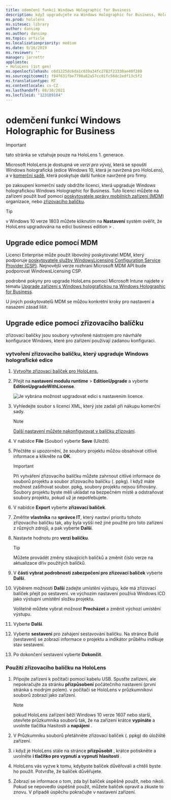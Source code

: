 ```yaml
---
title: odemčení funkcí Windows Holographic for Business
description: když upgradujete na Windows Holographic for Business, HoloLens poskytuje další funkce, které jsou navržené pro firmy.
ms.prod: hololens
ms.sitesec: library
author: dansimp
ms.author: dansimp
ms.topic: article
ms.localizationpriority: medium
ms.date: 9/16/2019
ms.reviewer: ''
manager: jarrettr
appliesto:
- HoloLens (1st gen)
ms.openlocfilehash: c6d1225dc6da1c039a34fc2782f23330ae40f280
ms.sourcegitcommit: f04f631fbe7798a82a57cc01fc56dc2edf13c5f2
ms.translationtype: MT
ms.contentlocale: cs-CZ
ms.lasthandoff: 08/30/2021
ms.locfileid: "123189184"
---
```

# <a name="unlock-windows-holographic-for-business-features"></a>odemčení funkcí Windows Holographic for Business

> [!IMPORTANT]
> tato stránka se vztahuje pouze na HoloLens 1. generace.

Microsoft HoloLens je dostupná ve *verzi pro vývoj*, která se spouští Windows holografická (edice Windows 10, která je navržená pro HoloLens), a v [komerční sadě](hololens-commercial-features.md), která poskytuje další funkce navržené pro firmy.

po zakoupení komerční sady obdržíte licenci, která upgraduje Windows holografickou Windows Holographic for Business. Tuto licenci můžete na zařízení použít buď pomocí [poskytovatele správy mobilních zařízení (MDM)](#edition-upgrade-by-using-mdm) organizace, nebo [zřizovacího balíčku](#edition-upgrade-by-using-a-provisioning-package).

> [!TIP]
> v Windows 10 verze 1803 můžete kliknutím na **Nastavení** systém ověřit, že HoloLens upgradována na edici business edition  >  .

## <a name="edition-upgrade-by-using-mdm"></a>Upgrade edice pomocí MDM

Licenci Enterprise může použít libovolný poskytovatel MDM, který podporuje [poskytovatele služby WindowsLicensing Configuration Service Provider (CSP)](https://msdn.microsoft.com/library/windows/hardware/dn904983.aspx). Nejnovější verze rozhraní Microsoft MDM API bude podporovat WindowsLicensing CSP.

podrobné pokyny pro upgrade HoloLens pomocí Microsoft Intune najdete v tématu [Upgrade zařízení s Windows holografickou na Windows Holographic for Business](/intune/holographic-upgrade).

 U jiných poskytovatelů MDM se můžou konkrétní kroky pro nastavení a nasazení zásad lišit.

## <a name="edition-upgrade-by-using-a-provisioning-package"></a>Upgrade edice pomocí zřizovacího balíčku

zřizovací balíčky jsou soubory vytvořené nástrojem pro návrháře konfigurace Windows, které pro zařízení používají zadanou konfiguraci.

### <a name="create-a-provisioning-package-that-upgrades-the-windows-holographic-edition"></a>vytvoření zřizovacího balíčku, který upgraduje Windows holografické edice

1. [Vytvořte zřizovací balíček pro HoloLens.](hololens-provisioning.md)
1. Přejít na **nastavení modulu runtime**  >  **EditionUpgrade** a vyberte **EditionUpgradeWithLicense**.

    ![Je vybrána možnost upgradovat edici s nastavením licence.](images/icd1.png)

1. Vyhledejte soubor s licencí XML, který jste zadali při nákupu komerční sady.

    > [!NOTE]
    > [Další nastavení můžete nakonfigurovat v balíčku zřizování](hololens-provisioning.md).

1. V nabídce **File** (Soubor) vyberte **Save** (Uložit). 

1. Přečtěte si upozornění, že soubory projektu můžou obsahovat citlivé informace a klikněte na **OK**.

    > [!IMPORTANT]
    > Při vytváření zřizovacího balíčku můžete zahrnout citlivé informace do souborů projektu a soubor zřizovacího balíčku (. ppkg). I když máte možnost zašifrovat soubor. ppkg, soubory projektu nejsou šifrovány. Soubory projektu byste měli ukládat na bezpečném místě a odstraňovat soubory projektu, pokud už je nepotřebujete.

1. V nabídce **Export** vyberte **zřizovací balíček**.

1. Změňte **vlastníka** na **správce IT**, který nastaví prioritu tohoto zřizovacího balíčku tak, aby byla vyšší než jiné použité pro toto zařízení z různých zdrojů, a pak vyberte **Další**.

1. Nastavte hodnotu pro **verzi balíčku**.

    > [!TIP]
    > Můžete provádět změny stávajících balíčků a změnit číslo verze na aktualizace dřív použitých balíčků.

1. V **části vybrat podrobnosti zabezpečení pro zřizovací balíček** vyberte **Další**.

1. Výběrem možnosti **Další** zadejte umístění výstupu, kde má zřizovací balíček přejít po sestavení. ve výchozím nastavení používá Windows ICD jako výstupní umístění složku projektu.

    Volitelně můžete vybrat možnost **Procházet** a změnit výchozí umístění výstupu.

1. Vyberte **Další**.

1. Vyberte **sestavení** pro zahájení sestavování balíčku. Na stránce Build (sestavení) se zobrazí informace o projektu a indikátor průběhu indikuje stav sestavení.

1. Po dokončení sestavení vyberte **Dokončit**.

### <a name="apply-the-provisioning-package-to-hololens"></a>Použití zřizovacího balíčku na HoloLens

1. Připojte zařízení k počítači pomocí kabelu USB. Spusťte zařízení, ale nepokračujte za stránku **přizpůsobení** počátečního nastavení (první stránka s modrým polem). v počítači se HoloLens v průzkumníkovi souborů zobrazí jako zařízení.

    > [!NOTE]
    > pokud HoloLens zařízení běží Windows 10 verze 1607 nebo starší, otevřete průzkumníka souborů tak, že na zařízení krátce **vypínáte** a uvolníte tlačítka hlasitosti a **napájení** .

1. V Průzkumníku souborů přetáhněte zřizovací balíček (. ppkg) do úložiště zařízení.

1. i když je HoloLens stále na stránce **přizpůsobit** , krátce potiskněte a uvolněte **i tlačítko pro vypnutí a vypnutí** **hlasitosti** .

1. HoloLens vás vyzve k tomu, kdybyste balíček důvěřovali a chtěli byste ho použít. Potvrďte, že balíček důvěřujete.

1. Zobrazí se informace o tom, zda byl balíček úspěšně použit, nebo nikoli. Pokud se nepovedlo úspěšně použít, můžete balíček opravit a zkuste to znovu. V případě úspěchu pokračujte v nastavení zařízení.
